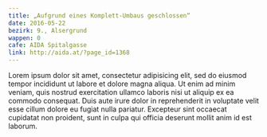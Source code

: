 ```yaml
---
title: „Aufgrund eines Komplett-Umbaus geschlossen“
date: 2016-05-22
bezirk: 9., Alsergrund
wappen: 0
cafe: AIDA Spitalgasse
link: http://aida.at/?page_id=1368
---
```


Lorem ipsum dolor sit amet, consectetur adipisicing elit, sed do eiusmod tempor incididunt ut labore et dolore magna aliqua. Ut enim ad minim veniam, quis nostrud exercitation ullamco laboris nisi ut aliquip ex ea commodo consequat. Duis aute irure dolor in reprehenderit in voluptate velit esse cillum dolore eu fugiat nulla pariatur. Excepteur sint occaecat cupidatat non proident, sunt in culpa qui officia deserunt mollit anim id est laborum.
